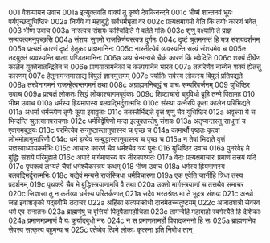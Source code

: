 001	वैशम्पायन उवाच
001a	इत्युक्तवति वाक्यं तु कृष्णे देवकिनन्दने
001c	भीष्मं शान्तनवं भूयः पर्यपृच्छद्युधिष्ठिरः
002a	निर्णये वा महाबुद्धे सर्वधर्मभृतां वर
002c	प्रत्यक्षमागमो वेति किं तयोः कारणं भवेत्
003	भीष्म उवाच
003a	नास्त्यत्र संशयः कश्चिदिति मे वर्तते मतिः
003c	शृणु वक्ष्यामि ते प्राज्ञ सम्यक्त्वमनुपृच्छसि
004a	संशयः सुगमो राजन्निर्णयस्त्वत्र दुर्गमः
004c	दृष्टं श्रुतमनन्तं हि यत्र संशयदर्शनम्
005a	प्रत्यक्षं कारणं दृष्टं हेतुकाः प्राज्ञमानिनः
005c	नास्तीत्येवं व्यवस्यन्ति सत्यं संशयमेव च
005e	तदयुक्तं व्यवस्यन्ति बालाः पण्डितमानिनः
006a	अथ चेन्मन्यसे चैकं कारणं किं भवेदिति
006c	शक्यं दीर्घेण कालेन युक्तेनातन्द्रितेन च
006e	प्राणयात्रामनेकां च कल्पयानेन भारत
007a	तत्परेणैव नान्येन शक्यं ह्येतत्तु कारणम्
007c	हेतूनामन्तमासाद्य विपुलं ज्ञानमुत्तमम्
007e	ज्योतिः सर्वस्य लोकस्य विपुलं प्रतिपद्यते
008a	तत्त्वेनागमनं राजन्हेत्वन्तगमनं तथा
008c	अग्राह्यमनिबद्धं च वाचः सम्परिवर्जनम्
009	युधिष्ठिर उवाच
009a	प्रत्यक्षं लोकतः सिद्धं लोकाश्चागमपूर्वकाः
009c	शिष्टाचारो बहुविधो ब्रूहि तन्मे पितामह
010	भीष्म उवाच
010a	धर्मस्य ह्रियमाणस्य बलवद्भिर्दुरात्मभिः
010c	संस्था यत्नैरपि कृता कालेन परिभिद्यते
011a	अधर्मा धर्मरूपेण तृणैः कूपा इवावृताः
011c	ततस्तैर्भिद्यते वृत्तं शृणु चैव युधिष्ठिर
012a	अवृत्त्या ये च भिन्दन्ति श्रुतत्यागपरायणाः
012c	धर्मविद्वेषिणो मन्दा इत्युक्तस्तेषु संशयः
013a	अतृप्यन्तस्तु साधूनां य एवागमबुद्धयः
013c	परमित्येव सन्तुष्टास्तानुपास्स्व च पृच्छ च
014a	कामार्थौ पृष्ठतः कृत्वा लोभमोहानुसारिणौ
014c	धर्म इत्येव सम्बुद्धास्तानुपास्स्व च पृच्छ च
015a	न तेषां भिद्यते वृत्तं यज्ञस्वाध्यायकर्मभिः
015c	आचारः कारणं चैव धर्मश्चैव त्रयं पुनः
016	युधिष्ठिर उवाच
016a	पुनरेवेह मे बुद्धिः संशये परिमुह्यते
016c	अपारे मार्गमाणस्य परं तीरमपश्यतः
017a	वेदाः प्रत्यक्षमाचारः प्रमाणं तत्त्रयं यदि
017c	पृथक्त्वं लभ्यते चैषां धर्मश्चैकस्त्रयं कथम्
018	भीष्म उवाच
018a	धर्मस्य ह्रियमाणस्य बलवद्भिर्दुरात्मभिः
018c	यद्येवं मन्यसे राजंस्त्रिधा धर्मविचारणा
019a	एक एवेति जानीहि त्रिधा तस्य प्रदर्शनम्
019c	पृथक्त्वे चैव मे बुद्धिस्त्रयाणामपि वै तथा
020a	उक्तो मार्गस्त्रयाणां च तत्तथैव समाचर
020c	जिज्ञासा तु न कर्तव्या धर्मस्य परितर्कणात्
021a	सदैव भरतश्रेष्ठ मा ते भूदत्र संशयः
021c	अन्धो जड इवाशङ्को यद्ब्रवीमि तदाचर
022a	अहिंसा सत्यमक्रोधो दानमेतच्चतुष्टयम्
022c	अजातशत्रो सेवस्व धर्म एष सनातनः
023a	ब्राह्मणेषु च वृत्तिर्या पितृपैतामहोचिता
023c	तामन्वेहि महाबाहो स्वर्गस्यैते हि देशिकाः
024a	प्रमाणमप्रमाणं वै यः कुर्यादबुधो नरः
024c	न स प्रमाणतामर्हो विवादजननो हि सः
025a	ब्राह्मणानेव सेवस्व सत्कृत्य बहुमन्य च
025c	एतेष्वेव त्विमे लोकाः कृत्स्ना इति निबोध तान्
